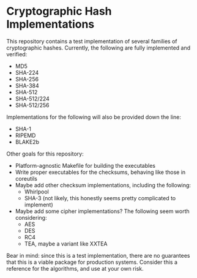 # Cryptographic Hash Implementations

This repository contains a test implementation of several families of cryptographic hashes. Currently, the following are fully implemented and verified:
- MD5
- SHA-224
- SHA-256
- SHA-384
- SHA-512
- SHA-512/224
- SHA-512/256

Implementations for the following will also be provided down the line:
- SHA-1
- RIPEMD
- BLAKE2b

Other goals for this repository:
- Platform-agnostic Makefile for building the executables
- Write proper executables for the checksums, behaving like those in coreutils
- Maybe add other checksum implementations, including the following:
  - Whirlpool
  - SHA-3 (not likely, this honestly seems pretty complicated to implement)
- Maybe add some cipher implementations? The following seem worth considering:
  - AES
  - DES
  - RC4
  - TEA, maybe a variant like XXTEA

Bear in mind: since this is a test implementation, there are no guarantees that this is a viable package for production systems. Consider this a reference for the algorithms, and use at your own risk.